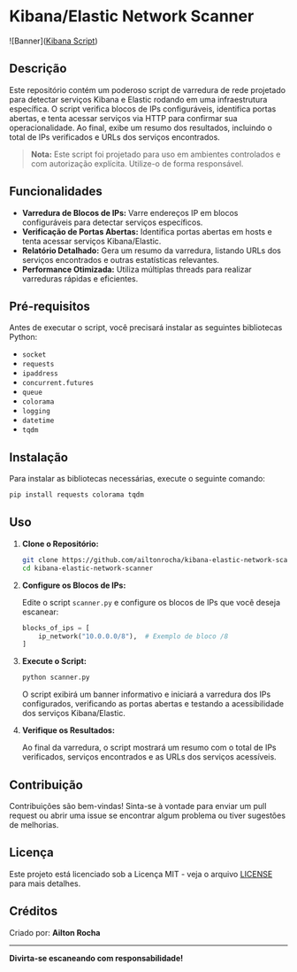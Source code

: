 # Kibana/Elastic Network Scanner

![Banner]([Kibana Script](https://prnt.sc/A9zLQtJeFKF4)) <!-- Substitua com um link para um banner ou imagem relevante -->

## Descrição

Este repositório contém um poderoso script de varredura de rede projetado para detectar serviços Kibana e Elastic rodando em uma infraestrutura específica. O script verifica blocos de IPs configuráveis, identifica portas abertas, e tenta acessar serviços via HTTP para confirmar sua operacionalidade. Ao final, exibe um resumo dos resultados, incluindo o total de IPs verificados e URLs dos serviços encontrados.

> **Nota:** Este script foi projetado para uso em ambientes controlados e com autorização explícita. Utilize-o de forma responsável.

## Funcionalidades

- **Varredura de Blocos de IPs:** Varre endereços IP em blocos configuráveis para detectar serviços específicos.
- **Verificação de Portas Abertas:** Identifica portas abertas em hosts e tenta acessar serviços Kibana/Elastic.
- **Relatório Detalhado:** Gera um resumo da varredura, listando URLs dos serviços encontrados e outras estatísticas relevantes.
- **Performance Otimizada:** Utiliza múltiplas threads para realizar varreduras rápidas e eficientes.

## Pré-requisitos

Antes de executar o script, você precisará instalar as seguintes bibliotecas Python:

- `socket`
- `requests`
- `ipaddress`
- `concurrent.futures`
- `queue`
- `colorama`
- `logging`
- `datetime`
- `tqdm`

## Instalação

Para instalar as bibliotecas necessárias, execute o seguinte comando:

```bash
pip install requests colorama tqdm
```

## Uso

1. **Clone o Repositório:**

   ```bash
   git clone https://github.com/ailtonrocha/kibana-elastic-network-scanner.git
   cd kibana-elastic-network-scanner
   ```

2. **Configure os Blocos de IPs:**

   Edite o script `scanner.py` e configure os blocos de IPs que você deseja escanear:

   ```python
   blocks_of_ips = [
       ip_network("10.0.0.0/8"),  # Exemplo de bloco /8
   ]
   ```

3. **Execute o Script:**

   ```bash
   python scanner.py
   ```

   O script exibirá um banner informativo e iniciará a varredura dos IPs configurados, verificando as portas abertas e testando a acessibilidade dos serviços Kibana/Elastic.

4. **Verifique os Resultados:**

   Ao final da varredura, o script mostrará um resumo com o total de IPs verificados, serviços encontrados e as URLs dos serviços acessíveis.

## Contribuição

Contribuições são bem-vindas! Sinta-se à vontade para enviar um pull request ou abrir uma issue se encontrar algum problema ou tiver sugestões de melhorias.

## Licença

Este projeto está licenciado sob a Licença MIT - veja o arquivo [LICENSE](LICENSE) para mais detalhes.

## Créditos

Criado por: **Ailton Rocha**

---

**Divirta-se escaneando com responsabilidade!**
